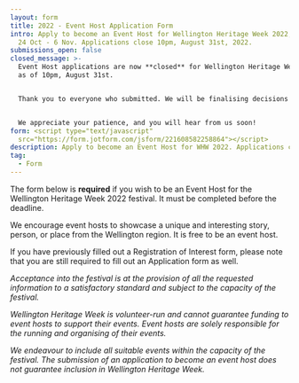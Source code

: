 ```yaml
---
layout: form
title: 2022 - Event Host Application Form
intro: Apply to become an Event Host for Wellington Heritage Week 2022, running
  24 Oct - 6 Nov. Applications close 10pm, August 31st, 2022.
submissions_open: false
closed_message: >-
  Event Host applications are now **closed** for Wellington Heritage Week 2022,
  as of 10pm, August 31st.


  Thank you to everyone who submitted. We will be finalising decisions on what events are included in the festival, as well as updating the website with the applied events, in the next few weeks.


  We appreciate your patience, and you will hear from us soon!
form: <script type="text/javascript"
  src="https://form.jotform.com/jsform/221608582258864"></script>
description: Apply to become an Event Host for WHW 2022. Applications close 10pm, Aug 31st.
tag:
  - Form
---
```

The form below is **required** if you wish to be an Event Host for the Wellington Heritage Week 2022 festival. It must be completed before the deadline.

We encourage event hosts to showcase a unique and interesting story, person, or place from the Wellington region. It is free to be an event host.

If you have previously filled out a Registration of Interest form, please note that you are still required to fill out an Application form as well.

*Acceptance into the festival is at the provision of all the requested information to a satisfactory standard and subject to the capacity of the festival.*

*Wellington Heritage Week is volunteer-run and cannot guarantee funding to event hosts to support their events. Event hosts are solely responsible for the running and organising of their events.*

*We endeavour to include all suitable events within the capacity of the festival. The submission of an application to become an event host does not guarantee inclusion in Wellington Heritage Week.*